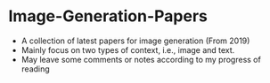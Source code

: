 # Image-Generation-Papers
- A collection of latest papers for image generation (From 2019)
- Mainly focus on two types of context, i.e., image and text.
- May leave some comments or notes according to my progress of reading
